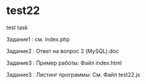 # test22
 test task

Задание1 : см. index.php

Задание2 : Ответ на вопрос 2 (MySQL).doc

Задание3 : Пример работы: Файл index.html

Задание3 : Листинг программы: См. Файл test22.js
